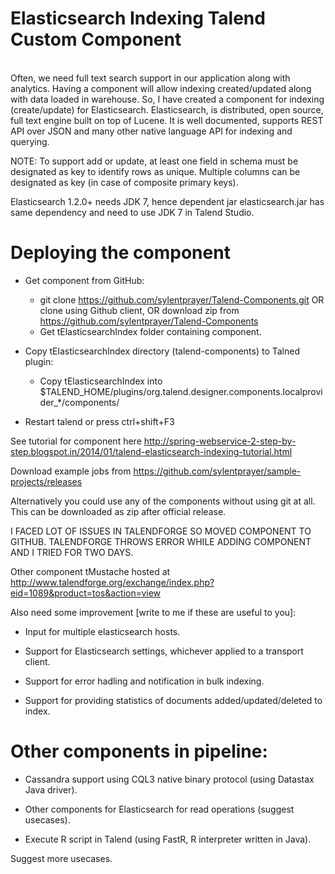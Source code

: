 Elasticsearch Indexing Talend Custom Component
================================================
<br/>
Often, we need full text search support in our application along with analytics. Having a component will allow indexing created/updated along with data loaded in warehouse. So, I have created a component for indexing (create/update) for Elasticsearch. Elasticsearch, is distributed, open source, full text engine built on top of Lucene. It is well documented, supports REST API over JSON and many other native language API for indexing and querying.

NOTE: To support add or update, at least one field in schema must be designated as key to identify rows as unique. Multiple columns can be designated as key (in case of composite primary keys).

Elasticsearch 1.2.0+ needs JDK 7, hence dependent jar elasticsearch<version>.jar has same dependency and need to use JDK 7 in Talend Studio.

Deploying the component
=======================
* Get component from GitHub:
	* git clone https://github.com/sylentprayer/Talend-Components.git OR clone using Github client, OR download zip from https://github.com/sylentprayer/Talend-Components
	* Get tElasticsearchIndex folder containing component.
	
* Copy tElasticsearchIndex directory (talend-components) to Talned plugin:
	* Copy tElasticsearchIndex into $TALEND_HOME/plugins/org.talend.designer.components.localprovider_*/components/

* Restart talend or press ctrl+shift+F3

See tutorial for component here http://spring-webservice-2-step-by-step.blogspot.in/2014/01/talend-elasticsearch-indexing-tutorial.html

Download example jobs from https://github.com/sylentprayer/sample-projects/releases

Alternatively you could use any of the components without using git at all. This can be downloaded as zip after official release.

I FACED LOT OF ISSUES IN TALENDFORGE SO MOVED COMPONENT TO GITHUB. TALENDFORGE THROWS ERROR WHILE ADDING COMPONENT AND I TRIED FOR TWO DAYS.

Other component tMustache hosted at http://www.talendforge.org/exchange/index.php?eid=1089&product=tos&action=view

Also need some improvement [write to me if these are useful to you]:
* Input for multiple elasticsearch hosts.

* Support for Elasticsearch settings, whichever applied to a transport client.

* Support for error hadling and notification in bulk indexing.

* Support for providing statistics of documents added/updated/deleted to index.


Other components in pipeline:
==============================
* Cassandra support using CQL3 native binary protocol (using Datastax Java driver). 

* Other components for Elasticsearch for read operations (suggest usecases).

* Execute R script in Talend (using FastR, R interpreter written in Java).

Suggest more usecases.
